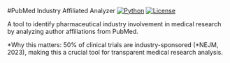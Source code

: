#PubMed Industry Affiliated Analyzer
[![Python](https://img.shields.io/badge/Python-3.8%2B-blue)](https://python.org)
[![License](https://img.shields.io/badge/License-MIT-green)](LICENSE)

A tool to identify pharmaceutical industry involvement in medical research by analyzing author affiliations from PubMed.

*Why this matters: 50% of clinical trials are industry-sponsored (*NEJM, 2023), making this a crucial tool for transparent medical research analysis.

